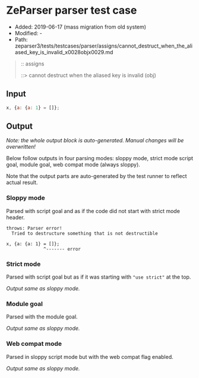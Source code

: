 # ZeParser parser test case

- Added: 2019-06-17 (mass migration from old system)
- Modified: -
- Path: zeparser3/tests/testcases/parser/assigns/cannot_destruct_when_the_aliased_key_is_invalid_x0028objx0029.md

> :: assigns
>
> ::> cannot destruct when the aliased key is invalid (obj)

## Input

`````js
x, {a: {a: 1} = []};
`````

## Output

_Note: the whole output block is auto-generated. Manual changes will be overwritten!_

Below follow outputs in four parsing modes: sloppy mode, strict mode script goal, module goal, web compat mode (always sloppy).

Note that the output parts are auto-generated by the test runner to reflect actual result.

### Sloppy mode

Parsed with script goal and as if the code did not start with strict mode header.

`````
throws: Parser error!
  Tried to destructure something that is not destructible

x, {a: {a: 1} = []};
              ^------- error
`````

### Strict mode

Parsed with script goal but as if it was starting with `"use strict"` at the top.

_Output same as sloppy mode._

### Module goal

Parsed with the module goal.

_Output same as sloppy mode._

### Web compat mode

Parsed in sloppy script mode but with the web compat flag enabled.

_Output same as sloppy mode._
